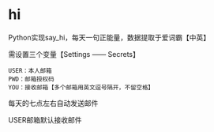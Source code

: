 # hi
Python实现say_hi，每天一句正能量，数据提取于爱词霸【中英】

需设置三个变量【Settings —— Secrets】
```
USER：本人邮箱
PWD：邮箱授权码
YOU：接收邮箱【多个邮箱用英文逗号隔开，不留空格】
```
每天的七点左右自动发送邮件

USER邮箱默认接收邮件

